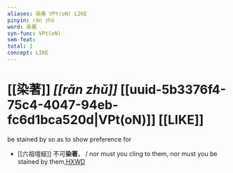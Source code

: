 ```yaml
---
aliases: 染著 VPt(oN) LIKE
pinyin: rǎn zhǔ
word: 染著
syn-func: VPt(oN)
sem-feat: 
total: 1
concept: LIKE 
---
```

# [[染著]] *[[rǎn zhǔ]]*  [[uuid-5b3376f4-75c4-4047-94eb-fc6d1bca520d|VPt(oN)]] [[LIKE]]
be stained by so as to show preference for
 - [[六祖壇經]] 不可**染著**， / nor must you cling to them, nor must you be stained by them,[HXWD](https://hxwd.org/textview.html?location=KR6q0082_T_001-0340a.3)